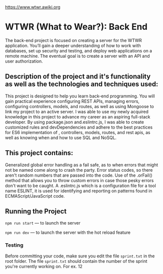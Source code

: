 https://www.wtwr.awiki.org

# WTWR (What to Wear?): Back End
The back-end project is focused on creating a server for the WTWR application. You’ll gain a deeper understanding of how to work with databases, set up security and testing, and deploy web applications on a remote machine. The eventual goal is to create a server with an API and user authorization.

## Description of the project and it's functionality as well as the technologies and techniques used:
This project is designed to help you learn back-end programming. You will gain practical experience configuring REST APIs, managing errors, configuring controllers, models, and routes, as well as using Mongoose to link my project to an active server. I was able to use my newly acquired knowledge in this project to advance my career as an aspiring full-stack developer. By using package.json and.eslintrc.js, I was able to create customized rules and devDependencies and adhere to the best practices for ES6 implementation of , controllers, models, routes, and rest apis, as well as knowing when and how to use SQL and NoSQL.

## This project contains:
Generalized global error handling as a fail safe, as to when errors that might not be named come along to crash the party. Error status codes, so there aren't random numbers that are passed into the code. Use of the .orFail() method that allows you to throw custom errors in case those pesky errors don't want to be caught. A .eslintrc.js which is a configuration file for a tool name ESLINT, it is used for identifying and reporting on patterns found in ECMAScript/JavaScript code.

## Running the Project
`npm run start` — to launch the server 

`npm run dev` — to launch the server with the hot reload feature

### Testing
Before committing your code, make sure you edit the file `sprint.txt` in the root folder. The file `sprint.txt` should contain the number of the sprint you're currently working on. For ex. 12

